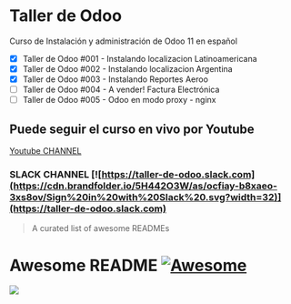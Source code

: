 # Taller de Odoo
Curso de Instalación y administración de Odoo 11 en español

- [x]  Taller de Odoo #001 - Instalando localizacion Latinoamericana
- [x]  Taller de Odoo #002 - Instalando localizacion Argentina
- [x]  Taller de Odoo #003 - Instalando Reportes Aeroo
- [ ]  Taller de Odoo #004 - A vender! Factura Electrónica
- [ ]  Taller de Odoo #005 - Odoo en modo proxy - nginx

## Puede seguir el curso en vivo por Youtube 
[Youtube CHANNEL](https://www.youtube.com/user/martinjavierllanos)

### SLACK CHANNEL [![https://taller-de-odoo.slack.com](https://cdn.brandfolder.io/5H442O3W/as/ocfiay-b8xaeo-3xs8ov/Sign%20in%20with%20Slack%20.svg?width=32)](https://taller-de-odoo.slack.com)
> A curated list of awesome READMEs


# Awesome README [![Awesome](https://cdn.brandfolder.io/5H442O3W/as/ocfiay-b8xaeo-3xs8ov/Sign%20in%20with%20Slack%20.svg?width=32)](https://github.com/sindresorhus/awesome)




![](https://odoocdn.com/openerp_website/static/src/img/assets/png/odoo_community_member_rgb.png)

